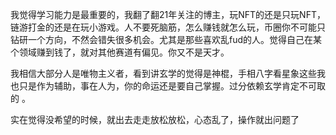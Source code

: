 我觉得学习能力是最重要的，我翻了翻21年关注的博主，玩NFT的还是只玩NFT，链游打金的还是在玩小游戏。人不要死脑筋，怎么赚钱就怎么玩，币圈你不可能只钻研一个方向，不然会错失很多机会。尤其是那些喜欢乱fud的人。觉得自己在某个领域赚到钱了，就对其他赛道有偏见。你又不是天才。

我相信大部分人是唯物主义者，看到讲玄学的觉得是神棍，手相八字看星象这些我也只是作为辅助，事在人为，你的命运还是要自己掌握。过分依赖玄学肯定不可取的 。

实在觉得没希望的时候，就出去走走放松放松，心态乱了，操作就出问题了